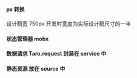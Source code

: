 #### px 转换

设计稿宽 750px 开发时宽度为实际设计稿尺寸的一半

#### 状态管理器 mobx

#### 数据请求 Taro.request 封装在 service 中

#### 静态资源 放在 source 中
